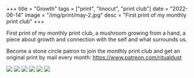 +++
title = "Growth"
tags = ["print", "linocut", "print club"]
date = "2022-06-14"
image = "/img/print/may-2.jpg"
desc = "First print of my monthly print club"
+++

First print of my monthly print club, a mushroom growing from a hand, a piece about growth and connection with the self and what surrounds us.

Become a stone circle patron to join the monthly print club and get an original print by mail every month: https://www.patreon.com/ritualdust

![](/img/print/may-1.jpg)
![](/img/print/may-2.jpg)
![](/img/print/may-3.jpg)
![](/img/print/may-4.jpg)
![](/img/print/may-5.jpg)
![](/img/print/may-6.jpg)
